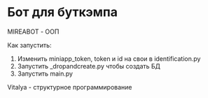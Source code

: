 # Бот для буткэмпа 

MIREABOT - ООП

Как запустить:

1. Изменить miniapp_token, token и id на свои в identification.py
2. Запустить _dropandcreate.py чтобы создать БД
3. Запустить main.py


Vitalya - структурное программирование
